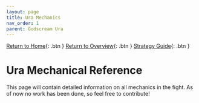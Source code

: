 ```yaml
---
layout: page
title: Ura Mechanics
nav_order: 1
parent: Godscream Ura
---
```


[Return to Home](../index.html){: .btn } [Return to Overview](./overview.html){: .btn } [Strategy Guide](./example-strategy.html){: .btn }

# Ura Mechanical Reference

This page will contain detailed information on all mechanics in the fight. As of now no work has been done, so feel free to contribute!
